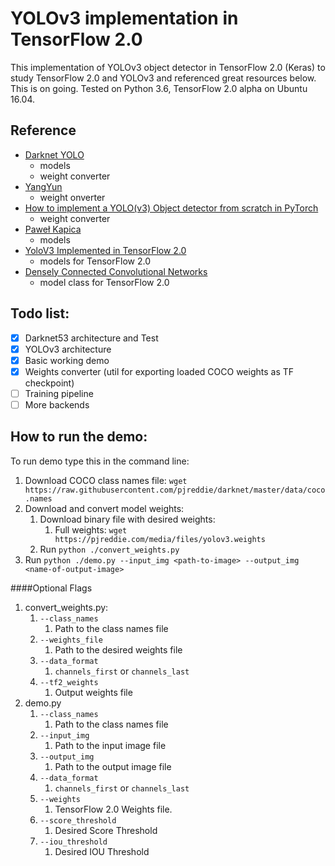 # YOLOv3 implementation in TensorFlow 2.0

This implementation of YOLOv3 object detector in TensorFlow 2.0 (Keras) to study TensorFlow 2.0 and YOLOv3 and referenced great resources below. This is on going. Tested on Python 3.6, TensorFlow 2.0 alpha on Ubuntu 16.04.

## Reference
- [Darknet YOLO](https://pjreddie.com/darknet/yolo/)
    - models
    - weight converter
- [YangYun](https://github.com/YunYang1994/tensorflow-yolov3) 
    - weight onverter
- [How to implement a YOLO(v3) Object detector from scratch in PyTorch](https://blog.paperspace.com/how-to-implement-a-yolo-object-detector-in-pytorch/)
    - weight converter
- [Paweł Kapica](https://github.com/mystic123/tensorflow-yolo-v3)
    - models    
- [YoloV3 Implemented in TensorFlow 2.0](https://github.com/zzh8829/yolov3-tf2)
    - models for TensorFlow 2.0 
- [Densely Connected Convolutional Networks](https://github.com/tensorflow/examples/tree/master/tensorflow_examples/models/densenet)
    - model class for TensorFlow 2.0

## Todo list:
- [x] Darknet53 architecture and Test
- [x] YOLOv3 architecture
- [x] Basic working demo
- [x] Weights converter (util for exporting loaded COCO weights as TF checkpoint)
- [ ] Training pipeline
- [ ] More backends

## How to run the demo:
To run demo type this in the command line:

1. Download COCO class names file: `wget https://raw.githubusercontent.com/pjreddie/darknet/master/data/coco.names`
2. Download and convert model weights:    
    1. Download binary file with desired weights: 
        1. Full weights: `wget https://pjreddie.com/media/files/yolov3.weights`
    2. Run `python ./convert_weights.py` 
3. Run `python ./demo.py --input_img <path-to-image> --output_img <name-of-output-image> `

####Optional Flags
1. convert_weights.py:
    1. `--class_names`
        1. Path to the class names file
    2. `--weights_file`
        1. Path to the desired weights file
    3. `--data_format`
        1.  `channels_first` or `channels_last`
    4. `--tf2_weights`
        1. Output weights file
2. demo.py
    1. `--class_names`
        1. Path to the class names file
    2. `--input_img`
        1. Path to the input image file
    3. `--output_img`
        1. Path to the output image file
    4. `--data_format`
        1.  `channels_first` or `channels_last`
    5. `--weights`
        1. TensorFlow 2.0 Weights file.
    6. `--score_threshold`
        1. Desired Score Threshold
    7. `--iou_threshold`
        1. Desired IOU Threshold

